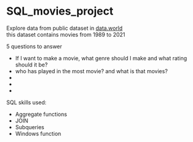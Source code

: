 # SQL_movies_project
Explore data from public dataset in [data.world](https://data.world/jamesgaskin/movies)\
this dataset contains movies from 1989 to 2021

5 questions to answer
- If I want to make a movie, what genre should I make and what rating should it be?
- who has played in the most movie? and what is that movies?  
- 
-
-

SQL skills used:
- Aggregate functions
- JOIN
- Subqueries
- Windows function
